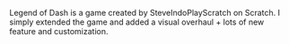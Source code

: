 Legend of Dash is a game created by SteveIndoPlayScratch on Scratch. I simply extended the game and added a visual overhaul + lots of new feature and customization.

